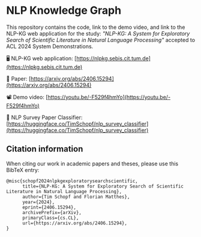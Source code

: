 # NLP Knowledge Graph

This repository contains the code, link to the demo video, and link to the NLP-KG web application for the study: *"NLP-KG: A System for Exploratory Search of Scientific Literature in Natural Language Processing"* accepted to ACL 2024 System Demonstrations.

🖥️ NLP-KG web application: [https://nlpkg.sebis.cit.tum.de](https://nlpkg.sebis.cit.tum.de)

📄 Paper: [https://arxiv.org/abs/2406.15294](https://arxiv.org/abs/2406.15294)  

📽️ Demo video: [https://youtu.be/-F529f4hmYo](https://youtu.be/-F529f4hmYo)

🤗 NLP Survey Paper Classifier: [https://huggingface.co/TimSchopf/nlp_survey_classifier](https://huggingface.co/TimSchopf/nlp_survey_classifier)


## Citation information
When citing our work in academic papers and theses, please use this BibTeX entry:
``` 
@misc{schopf2024nlpkgexploratorysearchscientific,
      title={NLP-KG: A System for Exploratory Search of Scientific Literature in Natural Language Processing}, 
      author={Tim Schopf and Florian Matthes},
      year={2024},
      eprint={2406.15294},
      archivePrefix={arXiv},
      primaryClass={cs.CL},
      url={https://arxiv.org/abs/2406.15294}, 
}
``` 
